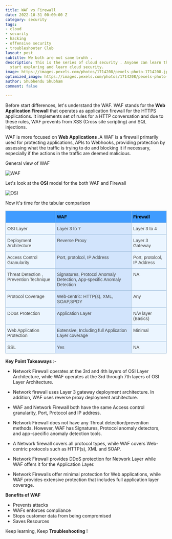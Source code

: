 ```yaml
---
title: WAF vs Firewall
date: 2022-10-31 00:00:00 Z
category: security
tags:
- cloud
- security
- hacking
- offensive security
- troubleshooter Club
layout: post
subtitle: We both are not same bruhh .
description: This is the series of cloud security . Anyone can learn this series,
  start exploring and learn cloud security.
image: https://images.pexels.com/photos/1714208/pexels-photo-1714208.jpeg?auto=compress&cs=tinysrgb&w=1260&h=750&dpr=1
optimized_image: https://images.pexels.com/photos/1714208/pexels-photo-1714208.jpeg?auto=compress&cs=tinysrgb&w=1260&h=750&dpr=1
author: Shubhendu Shubham
comment: false

---
```


Before start differences, let's understand the WAF. WAF stands for the **Web Application Firewall** that operates as application firewall for the HTTPS applications. It implements set of rules for a HTTP conversation and due to these rules, WAF prevents from XSS (Cross site scripting) and SQL injections.

WAF is more focused on **Web Applications** .A WAF is a firewall primarily used for protecting applications, APIs to Webhooks, providing protection by assessing what the traffic is trying to do and blocking it if necessary, especially if the actions in the traffic are deemed malicious.

General view of WAF

![WAF](https://firewallauthority.com/wp-content/uploads/2022/02/WAF.png)

Let's look at the **OSI** model for the both WAF and Firewall

![OSI](https://cybersecuritykings.com/wp-content/uploads/2020/06/osi4-768x378.jpg?ezimgfmt=ng:webp/ngcb1)

Now it's time for the tabular comparison

<style type="text/css">
.tg  {border-collapse:collapse;border-color:#9ABAD9;border-spacing:0;}
.tg td{background-color:#EBF5FF;border-color:#9ABAD9;border-style:solid;border-width:1px;color:#444;
  font-family:Arial, sans-serif;font-size:14px;overflow:hidden;padding:10px 5px;word-break:normal;}
.tg th{background-color:#409cff;border-color:#9ABAD9;border-style:solid;border-width:1px;color:#fff;
  font-family:Arial, sans-serif;font-size:14px;font-weight:normal;overflow:hidden;padding:10px 5px;word-break:normal;}
.tg .tg-hmp3{background-color:#D2E4FC;text-align:left;vertical-align:top}
.tg .tg-0lax{text-align:left;vertical-align:top}
</style>
<table class="tg">
<thead>
  <tr>
    <th class="tg-0lax"></th>
    <th class="tg-0lax"><span style="font-weight:bold;color:#000">WAF</span></th>
    <th class="tg-0lax"><span style="font-weight:bold;color:#000">Firewall</span></th>
  </tr>
</thead>
<tbody>
  <tr>
    <td class="tg-0lax">OSI Layer </td>
    <td class="tg-hmp3">Layer 3 to 7</td>
    <td class="tg-0lax">Layer 3 to 4</td>
  </tr>
  <tr>
    <td class="tg-0lax">Deployment Architecture</td>
    <td class="tg-hmp3">Reverse Proxy</td>
    <td class="tg-0lax">Layer 3 Gateway</td>
  </tr>
  <tr>
    <td class="tg-0lax">Access Control Granularity </td>
    <td class="tg-hmp3">Port, protolcol, IP Address</td>
    <td class="tg-0lax"><span style="font-weight:400;font-style:normal">Port, protolcol, IP Address</span></td>
  </tr>
  <tr>
    <td class="tg-0lax">Threat Detection , Prevention Technique </td>
    <td class="tg-hmp3">Signatures, Protocol Anomaly Detection, App-specific Anomaly Detection </td>
    <td class="tg-0lax">NA</td>
  </tr>
  <tr>
    <td class="tg-0lax">Protocol Coverage </td>
    <td class="tg-hmp3">Web-centric: HTTP(s), XML, SOAP,SPDY</td>
    <td class="tg-0lax">Any</td>
  </tr>
  <tr>
    <td class="tg-0lax">DDos Protection </td>
    <td class="tg-hmp3">Application Layer</td>
    <td class="tg-0lax">N/w layer (Basics)</td>
  </tr>
  <tr>
    <td class="tg-0lax">Web Application Protection </td>
    <td class="tg-hmp3">Extensive, Including full Application Layer coverage</td>
    <td class="tg-0lax">Minimal</td>
  </tr>
  <tr>
    <td class="tg-0lax">SSL</td>
    <td class="tg-hmp3">Yes</td>
    <td class="tg-0lax">NA</td>
  </tr>
</tbody>
</table>

**Key Point Takeaways** :-

- Network Firewall operates at the 3rd and 4th layers of OSI Layer Architecture, while WAF operates at the 3rd through 7th layers of OSI Layer Architecture.

- Network firewall uses Layer 3 gateway deployment architecture. In addition, WAF uses reverse proxy deployment architecture.

- WAF and Network Firewall both have the same Access control granularity, Port, Protocol and IP address.

- Network Firewall does not have any Threat detection/prevention methods. However, WAF has Signatures, Protocol anomaly detectors, and app-specific anomaly detection tools.

- A Network firewall covers all protocol types, while WAF covers Web-centric protocols such as HTTP(s), XML and SOAP.

- Network Firewall provides DDoS protection for Network Layer while WAF offers it for the Application Layer.

- Network Firewalls offer minimal protection for Web applications, while WAF provides extensive protection that includes full application layer coverage.

**Benefits of WAF**

- Prevents attacks
- WAFs enforces compliance
- Stops customer data from being compromised
- Saves Resources

Keep learning, Keep **Troubleshooting** !

